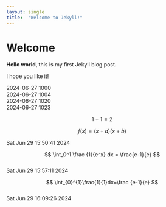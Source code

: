 ```yaml
---
layout: single
title:  "Welcome to Jekyll!"
---
```


# Welcome

**Hello world**, this is my first Jekyll blog post.

I hope you like it!

2024-06-27 1000   
2024-06-27 1004   
2024-06-27 1020   
2024-06-27 1023   

$$
1+1=2
$$    


$$ f(x)=(x+a)(x+b) $$   

Sat Jun 29 15:50:41     2024   

$$ \int_0^1 \frac {1}{e^x} dx = \frac{e-1}{e} $$   
Sat Jun 29 15:57:11     2024    

$$ \int_{0}^{1}\frac{1}{1}dx=\frac {e-1}{e} $$   
Sat Jun 29 16:09:26     2024    
